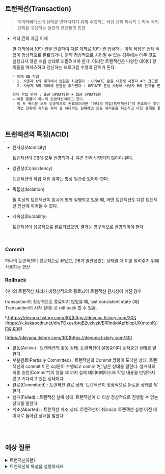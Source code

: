 ## 트랜잭션(Transaction)

> 데이터베이스의 상태를 변화시키기 위해 수행하는 작업 단위
하나의 논리적 작업 단위를 구성하는 일련의 연산들의 집합

- 계좌 간의 자금 이체
    
    한 계좌에서 10만 원을 인출하여 다른 계좌로 10만 원 입금하는 이체 작업은 
    전체 작업이 정상적으로 완료되거나, 
    만약 정상적으로 처리될 수 없는 경우에는 아무 것도 실행되지 않은 처음 상태로 되돌려져야 한다.
    이러한 트랜잭션은 다양한 데이터 항목들을 액세스하고 갱신하는 프로그램 수행의 단위가 된다.
    
    ```markdown
    * 이때 DB 작업
    - 1. 사용자 A의 계좌에서 만원을 차감한다 : UPDATE 문을 사용해 사용자 A의 잔고를 변경
    - 2. 사용자 B의 계좌에 만원을 추가한다 : UPDATE 문을 사용해 사용자 B의 잔고를 변경
    
    현재 작업 단위 : 출금 UPDATE문 + 입금 UPDATE문
    → 이를 통틀어 하나의 트랜잭션이라고 한다.
    - 위 두 쿼리문 모두 성공적으로 완료되어야만 "하나의 작업(트랜잭션)"이 완료되는 것이다. `Commit`
    - 작업 단위에 속하는 쿼리 중 하나라도 실패하면 모든 쿼리문을 취소하고 이전 상태로 돌려놓아야한다. `Rollback`
    ```
    
<br />

## 트랜잭션의 특징(ACID)

- 원자성(Atomicity)
    
    트랜잭션이 DB에 모두 반영되거나, 혹은 전혀 반영되지 않아야 된다.
    
- 일관성(Consistency)
    
    트랜잭션의 작업 처리 결과는 항상 일관성 있어야 한다.
    
- 독립성(Isolation)
    
    둘 이상의 트랜잭션이 동시에 병행 실행되고 있을 때, 어떤 트랜잭션도 다른 트랜잭션 연산에 끼어들 수 없다.
    
- 지속성(Durability)
    
    트랜잭션이 성공적으로 완료되었으면, 결과는 영구적으로 반영되어야 한다.
    
<br />

### **Commit**

하나의 트랜잭션이 성공적으로 끝났고, DB가 일관성있는 상태일 때 이를 알려주기 위해 사용하는 연산

### **Rollback**

하나의 트랜잭션 처리가 비정상적으로 종료되어 트랜잭션 원자성이 깨진 경우

transaction이 정상적으로 종료되지 않았을 때, last consistent state (예) Transaction의 시작 상태) 로 roll back 할 수 있음.

![[https://devuna.tistory.com/30](https://devuna.tistory.com/30)](https://k.kakaocdn.net/dn/PDxus/btqB2uxivzk/ERRntkdAzfbibpUlXmtohK/img.png)

[https://devuna.tistory.com/30](https://devuna.tistory.com/30)

- 활동(Active) : 트랜잭션의 활동 상태. 트랜잭션이 실행중이며 동작중인 상태를 말한다.
- 부분완료(Partially Committed) : 트랜잭션의 Commit 명령이 도착한 상태. 트랜잭션의 commit 이전 sql문이 수행되고 commit만 남은 상태를 말한다.
설계자의 최종 승인(Commit*)이 있을 때 까지 실제 데이터베이스에 작업 내용을 반영하지 않고 기다리고 있는 상태이다.
- 완료(Committed) : 트랜잭션 완료 상태. 트랜잭션이 정상적으로 완료된 상태를 말한다.
- 실패(Failed) : 트랜잭션 실패 상태. 트랜잭션이 더 이상 정상적으로 진행될 수 없는 상태를 말한다.
- 취소(Aborted) : 트랜잭션 취소 상태. 트랜잭션이 취소되고 트랜잭션 실행 이전 데이터로 돌아간 상태를 말한다.


<br />
<br />

## 예상 질문

<details>
  <summary>트랜잭션이란?</summary>
  <div markdown="1">
    데이터베이스의 상태를 변화시키기 위하여 , 논리적인 기능을 수행하는 하나의 작업단위 또는 한꺼번에 모두 수행되어야 하는 연산들입니다. <br />

    데이터베이스의 완전성을 보장하기 위한것이 목적입니다.
  </div>
</details>

<details>
  <summary>트랜잭션의 특성을 설명하세요.</summary>
  <div markdown="1">
    
- 원자성(Atomicity) : 트랜잭션의 연산은 데이터베이스에 모두 반영되든지 아니면 전혀 반영되지 않아야 함
- 독립성(Isolation) : 실행중에 있는 연산의 중간 결과에 다른 트랜잭션이 접근할 수 없음
- 일관성(Consistency) : 실행을 성공적으로 완료하면 언제나 일관성있는 데이터베이스 상태로 변환함
- 지속성(Durability) : 일단 실행이 성공적으로 완료 되면 결과는 지속적이어야 함

- commit : 정상적으로 처리되어서 트랜잭션이 반영된 상태
- rollback : 취소하거나 정상적으로 이루어지지 않을 때 이전 상태로 돌아가는 것
  </div>
</details>
